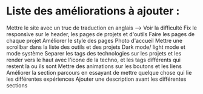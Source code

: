 # Liste des améliorations à ajouter : 

Mettre le site avec un truc de traduction en anglais --> Voir la difficulté
Fix le responsive sur le header, les pages de projets et d'outils
Faire les pages de chaque projet
Améliorer le style des pages
Photo d'accueil
Mettre une scrollbar dans la liste des outils et des projets
Dark mode/ light mode et mode système
Separer les tags des technologies sur les projets et les render vers le haut avec l'icone de la techno, et les tags différents qui restent la ou ils sont
Mettre des animations sur les boutons et les liens
Améliorer la section parcours en essayant de mettre quelque chose qui lie les différentes expériences
Ajouter une description avant les différentes sections